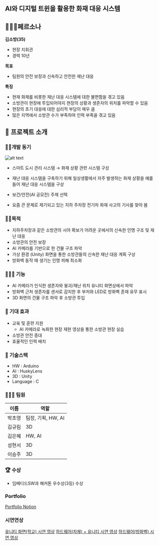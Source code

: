 ## AI와 디지털 트윈을 활용한 화재 대응 시스템

## 💁🏻‍♀️페르소나

**김소방(35)**
- 현장 지휘관
- 경력 10년

**목표**
- 팀원의 안전 보장과 신속하고 안전한 재난 대응


**특징**
- 현재 화재를 비롯한 재난 대응 시스템에 대한 불편함을 겪고 있음
- 소방관이 현장에 투입되어야지 현장의 상황과 생존자의 위치를 파악할 수 있음
- 현장의 초기 대응에 대한 심리적 부담이 매우 큼
- 많은 지역에서 소방관 수가 부족하여 인력 부족을 겪고 있음

## 📖 프로젝트 소개

### ✊🏻개발 동기

![alt text](image-1.png)

- 스마트 도시 관리 시스템 → 화재 상황 관련 시스템 구성
- 재난 대응 시스템을 구축하기 위해 일상생활에서 자주 발생하는 화재 상황을 예를 들어 재난 대응 시스템을 구상

- 보건/안전(AI 공모전) 주제 선택
- 요즘 큰 문제로 제기되고 있는 지하 주차장 전기차 화재 사고의 기사를 찾아 봄

### 👏🏻목적

- 지하주차장과 같은 소방관의 시야 확보가 어려운 곳에서의 신속한 인명 구조 및 재난 대응
- 소방관의 안전 보장
- AI 카메라를 기반으로 한 건물 구조 파악
- 가상 환경 (Unity) 화면을 통한 소방관들의 신속한 재난 대응 계획 구상
- 방화벽 동작 때 생기는 인명 피해 최소화

### 👨🏻‍🔧 기능

- AI 카메라가 인식한 생존자와 붕괴/재난 위치 유니티 화면상에서 파악
- 방화벽 근처 생존자를 센서로 감지한 후 부저와 LED로 방화벽 존재 유무 표시
- 3D 화면의 건물 구조 파악 후 소방관 투입

### 🎁 기대 효과

- 교육 및 훈련 지원
    - AI 카메라로 녹화한 현장 재현 영상을 통한 소방관 현장 실습
- 소방관 안전 증대
- 효율적인 인력 배치

### 🧱  기술스택

- HW : Arduino
- AI : HuskyLens
- 3D : Unity
- Language : C

### 🧑‍🤝‍🧑 팀원

| 이름 | 역할 |
| --- | --- |
| 박초영 | 팀장, 기획, HW, AI |
| 김규림 | 3D |
| 김은혜 | HW, AI |
| 성현서 | 3D |
| 이승주 | 3D |

### 🏆 수상

- 임베디드SW과 해커톤 우수상(3등) 수상

### Portfolio
[Portfolio Notion](https://choxaeonian.notion.site/2023-SW-AI-10ccefb255af80aa847fc1c5eb5e13f9)

### 시연연상
[유니티 화면(학교) 시연 영상](https://youtu.be/C4aBej-rPS8?si=wY8DZh-QckW-M57K)
[하드웨어(차체) + 유니티 시연 영상]([https://youtu.be/C4aBej-rPS8?si=wY8DZh-QckW-M57K](https://youtu.be/wPlckXPBc9g?si=PQyN_PuUHKsyAu0T))
[하드웨어(방화벽) 시연 영상]([https://youtu.be/C4aBej-rPS8?si=wY8DZh-QckW-M57K](https://youtube.com/shorts/bhHjrcAqr_0?si=n8VL2RI42RUzvWfM))

